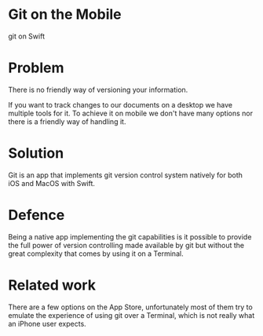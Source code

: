 # Git on the Mobile

git on Swift

# Problem
There is no friendly way of versioning your information.

If you want to track changes to our documents on a desktop we have multiple tools for it. To achieve it on mobile we don't have many options 
nor there is a friendly way of handling it.

# Solution
Git is an app that implements git version control system natively for both iOS and MacOS with Swift.

# Defence
Being a native app implementing the git capabilities is it possible to provide the full power of version controlling made available by git but without the great complexity that comes by using it on a Terminal.

# Related work
There are a few options on the App Store, unfortunately most of them try to emulate the experience of using git over a Terminal, which is not really what an iPhone user expects.